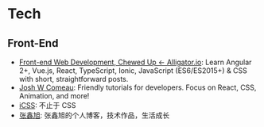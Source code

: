 # Tech

## Front-End

* [Front-end Web Development, Chewed Up ← Alligator.io](https://alligator.io): Learn Angular 2+, Vue.js, React, TypeScript, Ionic, JavaScript (ES6/ES2015+) & CSS with short, straightforward posts.
* [Josh W Comeau](https://www.joshwcomeau.com): Friendly tutorials for developers. Focus on React, CSS, Animation, and more!
* [iCSS](https://github.com/chokcoco/iCSS): 不止于 CSS
* [张鑫旭](https://www.zhangxinxu.com): 张鑫旭的个人博客，技术作品，生活成长
